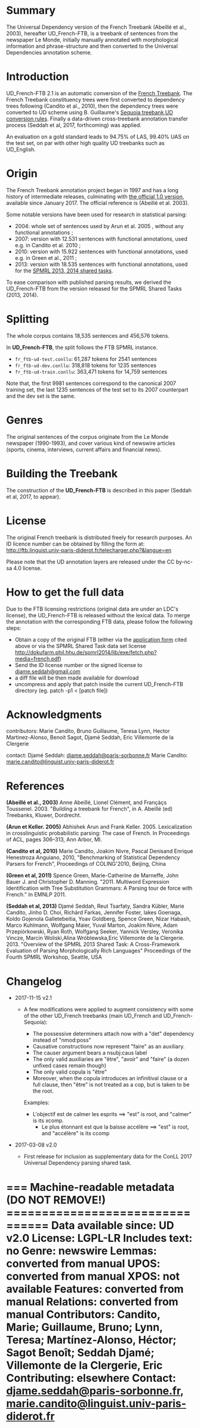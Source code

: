 # Summary
The Universal Dependency version of the French Treebank (Abeillé et al., 2003), hereafter UD_French-FTB, is a treebank of sentences from the newspaper Le Monde, initially manually annotated with morphological information and phrase-structure and then converted to the Universal Dependencies annotation scheme.

# Introduction
UD_French-FTB 2.1 is an automatic conversion of the [French Treebank](http://ftb.linguist.univ-paris-diderot.fr/index.php?langue=en).
The French Treebank constituency trees were first converted to dependency trees following (Candito et al., 2010), then the dependency trees were converted to UD scheme using B. Guillaume's [Sequoia treebank UD conversion rules](https://gitlab.inria.fr/grew/SSQ_UD). Finally a data-driven cross-treebank annotation transfer process (Seddah et al, 2017, forthcoming) was applied.

<!-- This release of the French Treebank (Abeille et al, 2003) UD 2.1 version is based on the FTB SPMRL release (Seddah et al, 2013)
whose tokenization has been changed to match the [UD 2.0 specifications](http://universaldependencies.org/u/overview/tokenization.html) . Its native depedency scheme was converted via the use of the [Sequoia treebank UD conversion rules](https://gitlab.inria.fr/grew/SSQ_UD) and a data-driven cross-treebank annotation transfer process (Seddah et al, 2017, forthcoming).
-->

An evaluation on a gold standard leads to 94.75% of LAS, 99.40% UAS on the test set, on par with other high quality UD treebanks such as UD_English.


# Origin
The French Treebank annotation project began in 1997 and has a long history of intermediate releases, culminating with [the official 1.0 version](http://ftb.linguist.univ-paris-diderot.fr/index.php?langue=en), available since January 2017.
The official reference is (Abeillé et al. 2003).

Some notable versions have been used for research in  statistical parsing:
* 2004: whole set of sentences used by Arun et al. 2005 , without any functional annotations ;
* 2007: version with 12.531 sentences with functional annotations, used e.g. in Candito et al. 2010 ;
* 2010: version with 15.922 sentences with functional annotations, used e.g. in Green et al., 2011 ;
* 2013: version with 18.535 sentences with functional annotations, used for the [SPMRL 2013, 2014 shared tasks](http://dokufarm.phil.hhu.de/spmrl2014/doku.php).

To ease comparison with published parsing results, we derived the UD_French-FTB from the version released for the SPMRL Shared Tasks (2013, 2014).

# Splitting
The whole corpus contains 18,535 sentences and 456,576 tokens.

In **UD_French-FTB**, the split follows the FTB SPMRL instance.
 * `fr_ftb-ud-test.conllu`: 61,287 tokens for 2541 sentences
 * `fr_ftb-ud-dev.conllu`: 318,818 tokens for 1235 sentences
 * `fr_ftb-ud-train.conllu`: 363,471 tokens for 14,759 sentences

Note that, the first 9981 sentences correspond to the canonical 2007 training set,  the last 1235 sentences of the test set to its 2007 counterpart and the dev set is the same.


# Genres
The original sentences of the corpus originate from the Le Monde newspaper (1990-1993), and cover various kind of newswire articles (sports, cinema, interviews, current affairs and financial news).


# Building the Treebank
The construction of the **UD_French-FTB** is described in this paper (Seddah et al, 2017, to appear).

# License

The original French treebank is distributed freely for research purposes. An ID licence number
can be obtained by filling the form at:
http://ftb.linguist.univ-paris-diderot.fr/telecharger.php?&langue=en

<!-- provided you fill and return the licence
that can be found here : http://www.llf.cnrs.fr/Gens/Abeille/French-Treebank-fr.php.
-->

<!--Alternatively, the original FTB can be downloaded and an ID license number will be provided.-->

Please note that the UD annotation layers are released under the CC by-nc-sa 4.0 license.

# How to get the full data
Due to the FTB licensing restrictions (original data are under an LDC's license), the UD_French-FTB is released without the lexical data. To merge the annotation with the corresponding FTB data, please follow the following steps:

- Obtain a copy of the original FTB (either via the [application form](http://ftb.linguist.univ-paris-diderot.fr/telecharger.php?&langue=en) cited above or via the SPMRL Shared Task data set license http://dokufarm.phil.hhu.de/spmrl2014/lib/exe/fetch.php?media=french.pdf)
- Send the ID license number or the signed license to djame.seddah@gmail.com
- a diff file will be then made available for download
- uncompress and apply that patch inside the current UD_French-FTB directory (eg. patch -p1 < [patch file])


# Acknowledgments

contributors:
Marie Candito, Bruno Guillaume, Teresa Lynn, Hector Martinez-Alonso, Benoit Sagot, Djamé Seddah, Eric Villemonte de la Clergerie

contact:
Djamé Seddah: djame.seddah@paris-sorbonne.fr
Marie Candito: marie.candito@linguist.univ-paris-diderot.fr

# References
**(Abeillé et al., 2003)**  Anne Abeillé, Lionel Clément, and Françàçs Toussenel. 2003. "Building a treebank for French", in A. Abeillé (ed) Treebanks, Kluwer, Dordrecht.

**(Arun et Keller. 2005)** Abhishek Arun and Frank Keller. 2005. Lexicalization in crosslinguistic probabilistic parsing: The case of French. In Proceedings of ACL, pages 306–313, Ann Arbor, MI.

**(Candito et al, 2010)** Marie Candito, Joakim Nivre, Pascal Denisand Enrique Henestroza Anguiano, 2010,  "Benchmarking of Statistical Dependency Parsers for French", Proceedings of COLING'2010, Beijing, China

**(Green et al, 2011)** Spence Green, Marie-Catherine de Marneffe, John Bauer J. and Christopher D. Manning. "2011. Multiword Expression Identification with Tree Substitution Grammars: A Parsing tour de force with French." In EMNLP 2011.

**(Seddah et al, 2013)** Djamé Seddah, Reut Tsarfaty, Sandra Kübler, Marie Candito, Jinho D. Choi, Richárd Farkas, Jennifer Foster, Iakes Goenaga, Koldo Gojenola Galletebeitia, Yoav Goldberg, Spence Green, Nizar Habash, Marco Kuhlmann, Wolfgang Maier, Yuval Marton, Joakim Nivre, Adam Przepiórkowski, Ryan Roth, Wolfgang Seeker, Yannick Versley, Veronika Vincze, Marcin Woliski,Alina Wróblewska,Eric Villemonte de la Clergerie. 2013. "Overview of the SPMRL 2013 Shared Task: A Cross-Framework Evaluation of Parsing Morphologically Rich Languages" Proceedings of the Fourth SPMRL Workshop, Seattle, USA



# Changelog

* 2017-11-15 v2.1
  <!--* Automatic application of new decisions taken for harmonisation of several French Treebanks (causative, copules, auxiliaries)-->
  - A few modifications were applied to augment consistency with some of the other UD_French treebanks (main UD_French and UD_French-Sequoia):
    - The possessive determiners attach now with a "det" dependency instead of "nmod:poss"
    - Causative constructions now represent "faire" as an auxiliary.
    - The causer argument bears a nsubj:caus label
    - The only valid auxiliaries are "être", "avoir" and "faire" (a dozen unfixed cases remain though)
    - The only valid copula is "être"
    - Moreover, when the copula introduces an infinitival clause or a full clause, then "être" is not treated as a cop, but is taken to be the root.

  	Examples:
	- L'objectif est de calmer les esprits ==>  "est" is root, and "calmer" is its xcomp.
        - Le plus étonnant est que la baisse accélère ==> "est" is root, and "accélère" is its ccomp

* 2017-03-08 v2.0
  * First release for inclusion as supplementary data for the ConLL 2017 Universal Dependency parsing shared task.


=== Machine-readable metadata (DO NOT REMOVE!) ================================
Data available since: UD v2.0
License: LGPL-LR
Includes text: no
Genre: newswire
Lemmas: converted from manual
UPOS: converted from manual
XPOS: not available
Features: converted from manual
Relations: converted from manual
Contributors: Candito, Marie; Guillaume, Bruno; Lynn, Teresa; Martínez-Alonso, Héctor; Sagot Benoît; Seddah Djamé; Villemonte de la Clergerie, Eric
Contributing: elsewhere
Contact: djame.seddah@paris-sorbonne.fr, marie.candito@linguist.univ-paris-diderot.fr
===============================================================================
